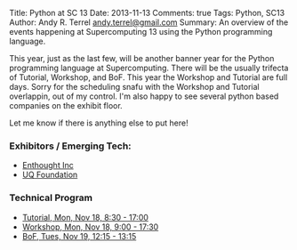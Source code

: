 Title: Python at SC 13
Date: 2013-11-13
Comments: true
Tags: Python, SC13
Author: Andy R. Terrel <andy.terrel@gmail.com>
Summary: An overview of the events happening at Supercomputing 13 using the Python programming language.

This year, just as the last few, will be another banner year for the Python programming language at Supercomputing. There will be the usually trifecta of Tutorial, Workshop, and BoF. This year the Workshop and Tutorial are full days. Sorry for the scheduling snafu with the Workshop and Tutorial overlappin, out of my control. I'm also happy to see several python based companies on the exhibit floor.

Let me know if there is anything else to put here!

### Exhibitors / Emerging Tech:

* [Enthought Inc](http://iebms.heiexpo.com/iebms/oep/oep_p2_details.aspx?sessionid=famejkfemei6eiofckfgo&OrderNbr=6477)
* [UQ Foundation](http://sc13.supercomputing.org/schedule/event_detail.php?evid=pec192)

### Technical Program

* [Tutorial, Mon, Nov 18, 8:30 - 17:00](http://sc13.supercomputing.org/schedule/event_detail.php?evid=tut174)
* [Workshop, Mon, Nov 18, 9:00 - 17:30](http://sc13.supercomputing.org/schedule/event_detail.php?evid=wksp119)
* [BoF, Tues, Nov 19, 12:15 - 13:15](http://sc13.supercomputing.org/schedule/event_detail.php?evid=bof142)






